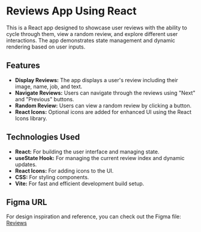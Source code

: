 # Reviews App Using React

This is a React app designed to showcase user reviews with the ability to cycle through them, view a random review, and explore different user interactions. The app demonstrates state management and dynamic rendering based on user inputs.

## Features

- **Display Reviews:** The app displays a user's review including their image, name, job, and text.
- **Navigate Reviews:** Users can navigate through the reviews using "Next" and "Previous" buttons.
- **Random Review:** Users can view a random review by clicking a button.
- **React Icons:** Optional icons are added for enhanced UI using the React Icons library.

## Technologies Used

- **React:** For building the user interface and managing state.
- **useState Hook:** For managing the current review index and dynamic updates.
- **React Icons:** For adding icons to the UI.
- **CSS:** For styling components.
- **Vite:** For fast and efficient development build setup.


## Figma URL

For design inspiration and reference, you can check out the Figma file:
[Reviews](https://www.figma.com/file/e8L2QiR4GVTa5cGuRpXtk3/Reviews?node-id=0%3A1&t=gcCYcePiKxnkJ9kH-1)
